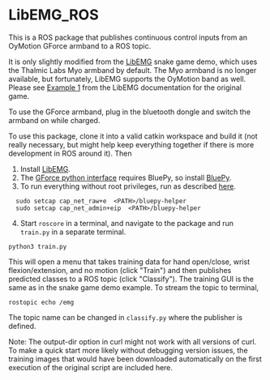 ﻿# LibEMG_ROS
This is a ROS package that publishes continuous control inputs from an OyMotion GForce armband to a ROS topic. 

It is only slightly modified from the [LibEMG](https://libemg.github.io/libemg/index.html) snake game demo, which uses the Thalmic Labs Myo armband by default. The Myo armband is no longer available, but fortunately, LibEMG supports the OyMotion band as well. Please see [Example 1](https://libemg.github.io/libemg/examples/snake_example/snake_example.html) from the LibEMG documentation for the original game.

To use the GForce armband, plug in the bluetooth dongle and switch the armband on while charged.

To use this package, clone it into a valid catkin workspace and build it (not really necessary, but might help keep everything together if there is more development in ROS around it). Then
1. Install [LibEMG](https://libemg.github.io/libemg/index.html).
2. The [GForce python interface](https://github.com/oymotion/gForceSDKPython) requires BluePy, so install [BluePy](https://github.com/IanHarvey/bluepy). 
3. To run everything without root privileges, run as described [here](https://github.com/IanHarvey/bluepy/issues/313#issuecomment-437939172).
```
  sudo setcap cap_net_raw+e  <PATH>/bluepy-helper
  sudo setcap cap_net_admin+eip  <PATH>/bluepy-helper
```
4. Start `roscore` in a terminal, and navigate to the package and run `train.py` in a separate terminal.
```
python3 train.py
```

This will open a menu that takes training data for hand open/close, wrist flexion/extension, and no motion (click "Train") and then publishes predicted classes to a ROS topic (click "Classify"). The training GUI is the same as in the snake game demo example. To stream the topic to terminal, 
``` 
rostopic echo /emg
```

The topic name can be changed in `classify.py` where the publisher is defined.

Note: The output-dir option in curl might not work with all versions of curl. To make a quick start more likely without debugging version issues, the training images that would have been downloaded automatically on the first execution of the original script are included here.
